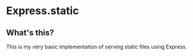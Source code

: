 # Express.static

## What's this?
This is my very basic implementation of serving static files using Express.
